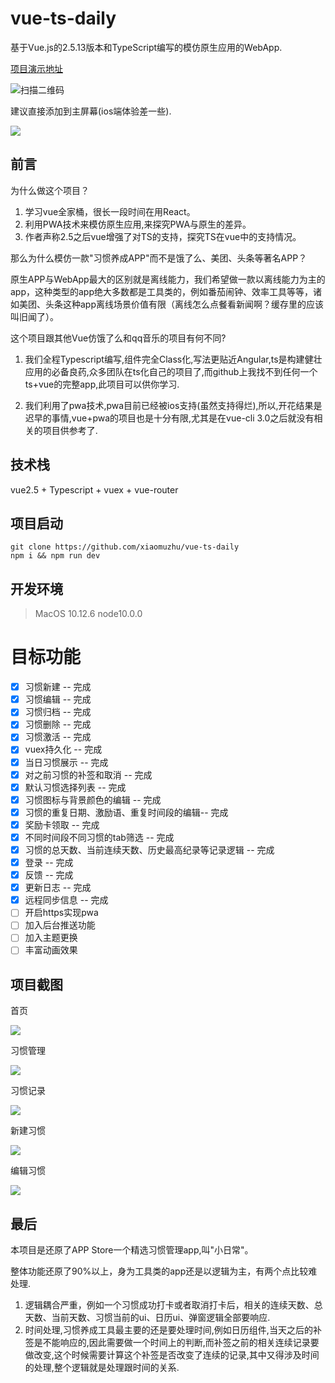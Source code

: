 # vue-ts-daily

基于Vue.js的2.5.13版本和TypeScript编写的模仿原生应用的WebApp.

[项目演示地址](http://day.xiaomuzhu.top/)

![扫描二维码](http://omrbgpqyl.bkt.clouddn.com/18-5-15/73469590.jpg)

建议直接添加到主屏幕(ios端体验差一些).

![](http://omrbgpqyl.bkt.clouddn.com/18-5-16/49737422.jpg)

## 前言

为什么做这个项目？

1. 学习vue全家桶，很长一段时间在用React。
2. 利用PWA技术来模仿原生应用,来探究PWA与原生的差异。
3. 作者声称2.5之后vue增强了对TS的支持，探究TS在vue中的支持情况。

那么为什么模仿一款"习惯养成APP"而不是饿了么、美团、头条等著名APP？

原生APP与WebApp最大的区别就是离线能力，我们希望做一款以离线能力为主的app，这种类型的app绝大多数都是工具类的，例如番茄闹钟、效率工具等等，诸如美团、头条这种app离线场景价值有限（离线怎么点餐看新闻啊？缓存里的应该叫旧闻了）。

这个项目跟其他Vue仿饿了么和qq音乐的项目有何不同?

1. 我们全程Typescript编写,组件完全Class化,写法更贴近Angular,ts是构建健壮应用的必备良药,众多团队在ts化自己的项目了,而github上我找不到任何一个ts+vue的完整app,此项目可以供你学习.

2. 我们利用了pwa技术,pwa目前已经被ios支持(虽然支持得烂),所以,开花结果是迟早的事情,vue+pwa的项目也是十分有限,尤其是在vue-cli 3.0之后就没有相关的项目供参考了.

## 技术栈

vue2.5 + Typescript + vuex + vue-router

## 项目启动
```
git clone https://github.com/xiaomuzhu/vue-ts-daily
npm i && npm run dev

```

## 开发环境
> MacOS 10.12.6 node10.0.0

# 目标功能

- [x] 习惯新建 -- 完成
- [x] 习惯编辑 -- 完成
- [x] 习惯归档 -- 完成
- [x] 习惯删除 -- 完成
- [x] 习惯激活 -- 完成
- [x] vuex持久化 -- 完成
- [x] 当日习惯展示 -- 完成
- [x] 对之前习惯的补签和取消 -- 完成
- [x] 默认习惯选择列表 -- 完成
- [x] 习惯图标与背景颜色的编辑 -- 完成
- [x] 习惯的重复日期、激励语、重复时间段的编辑-- 完成
- [x] 奖励卡领取 -- 完成
- [x] 不同时间段不同习惯的tab筛选 -- 完成
- [x] 习惯的总天数、当前连续天数、历史最高纪录等记录逻辑 -- 完成
- [x] 登录 -- 完成
- [x] 反馈 -- 完成
- [x] 更新日志 -- 完成
- [x] 远程同步信息 -- 完成
- [ ] 开启https实现pwa
- [ ] 加入后台推送功能
- [ ] 加入主题更换
- [ ] 丰富动画效果

## 项目截图
首页

![](http://omrbgpqyl.bkt.clouddn.com/18-5-15/98606536.jpg)

习惯管理

![](http://omrbgpqyl.bkt.clouddn.com/18-5-15/60061652.jpg)

习惯记录

![](http://omrbgpqyl.bkt.clouddn.com/18-5-16/88199965.jpg)

新建习惯

![](http://omrbgpqyl.bkt.clouddn.com/18-5-16/36512417.jpg)

编辑习惯

![](http://omrbgpqyl.bkt.clouddn.com/18-5-16/55413901.jpg)


## 最后

本项目是还原了APP Store一个精选习惯管理app,叫"小日常"。

整体功能还原了90%以上，身为工具类的app还是以逻辑为主，有两个点比较难处理.
1. 逻辑耦合严重，例如一个习惯成功打卡或者取消打卡后，相关的连续天数、总天数、当前天数、习惯当前的ui、日历ui、弹窗逻辑全部要响应.
2. 时间处理,习惯养成工具最主要的还是要处理时间,例如日历组件,当天之后的补签是不能响应的,因此需要做一个时间上的判断,而补签之前的相关连续记录要做改变,这个时候需要计算这个补签是否改变了连续的记录,其中又得涉及时间的处理,整个逻辑就是处理跟时间的关系.

